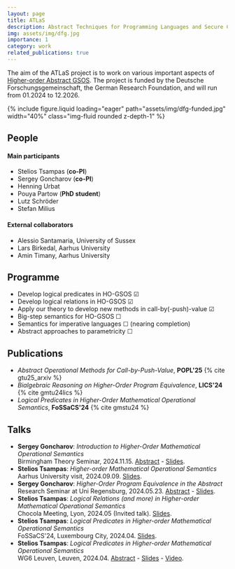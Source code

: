 ```yaml
---
layout: page
title: ATLaS
description: Abstract Techniques for Programming Languages and Secure Compilation
img: assets/img/dfg.jpg
importance: 1
category: work
related_publications: true
---
```


The aim of the ATLaS project is to work on various important aspects of [Higher-order Abstract GSOS](https://www.steliostsampas.com/projects/higher-order/). The project is funded by the Deutsche Forschungsgemeinschaft, the German Research Foundation, and will run from 01.2024 to 12.2026.

 <div class="col-sm mt-3 mt-md-0">
        {% include figure.liquid loading="eager" path="assets/img/dfg-funded.jpg"  width="40%" class="img-fluid rounded z-depth-1" %}
    </div>

## People

#### Main participants

- Stelios Tsampas (**co-PI**)
- Sergey Goncharov (**co-PI**)
- Henning Urbat
- Pouya Partow (**PhD student**)
- Lutz Schröder
- Stefan Milius

#### External collaborators

- Alessio Santamaria, University of Sussex
- Lars Birkedal, Aarhus University
- Amin Timany, Aarhus University

## Programme

- Develop logical predicates in HO-GSOS ☑
- Develop logical relations in HO-GSOS ☑
- Apply our theory to develop new methods in call-by(-push)-value ☑
- Big-step semantics for HO-GSOS ☐
- Semantics for imperative languages ☐ (nearing completion)
- Abstract approaches to parametricity ☐

## Publications

- *Abstract Operational Methods for Call-by-Push-Value*, **POPL'25** {% cite gtu25_arxiv %}
- *Bialgebraic Reasoning on Higher-Order Program Equivalence*, **LICS'24** {% cite gmtu24lics %}
- *Logical Predicates in Higher-Order Mathematical Operational Semantics*, **FoSSaCS'24** {% cite gmstu24 %}

## Talks

- **Sergey Goncharov**: *Introduction to Higher-Order Mathematical Operational Semantics*
<br> Birmingham Theory Seminar, 2024.11.15.
  [Abstract](https://researchseminars.org/talk/TheoryCSBham/31/) - [Slides](/assets/pdf/goncharov-ho-gsos-intro.pdf).
- **Stelios Tsampas**: *Higher-order Mathematical Operational Semantics*
<br>Aarhus University visit, 2024.09.09.
  [Slides](/assets/pdf/aarhus-sep24-slides.pdf).
- **Sergey Goncharov**: *Higher-Order Program Equivalence in the Abstract*
<br> Research Seminar at Uni Regensburg, 2024.05.23. [Abstract](https://www.uni-regensburg.de/informatics-data-science/theoretical-informatics/seminars/index.html) - [Slides](/assets/pdf/goncharov-regensburg-talk.pdf).
- **Stelios Tsampas**: *Logical Relations (and more) in Higher-order Mathematical Operational Semantics* <br> Chocola Meeting, Lyon, 2024.05 (Invited talk).
  [Slides](/assets/pdf/chocola-may24-slides.pdf).
- **Stelios Tsampas**: *Logical Predicates in Higher-order Mathematical Operational Semantics* <br> FoSSaCS'24, Luxembourg City, 2024.04.
  [Slides](/assets/pdf/fossacs-24-slides.pdf).
- **Stelios Tsampas**: *Logical Predicates in Higher-order Mathematical Operational Semantics* <br> WG6 Leuven, Leuven, 2024.04.
  [Abstract](https://europroofnet.github.io/wg6-leuven/programme#winterhalter) - [Slides](https://europroofnet.github.io/_pages/WG6/Leuven/slides/tsampas.pdf) - [Video](https://www.youtube.com/watch?v=6i-GPv0Eit4).
